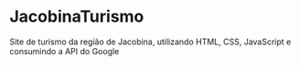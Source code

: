 # JacobinaTurismo
Site de turismo da região de Jacobina, utilizando HTML, CSS, JavaScript e consumindo a API do Google
